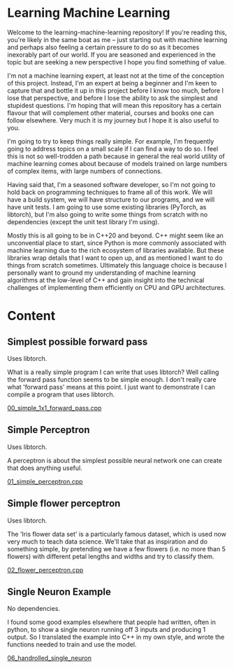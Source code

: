 Learning Machine Learning
=========================

Welcome to the learning-machine-learning repository! If you're reading this,
you're likely in the same boat as me – just starting out with machine learning
and perhaps also feeling a certain pressure to do so as it becomes inexorably
part of our world. If you are seasoned and experienced in the topic but
are seeking a new perspective I hope you find something of value.

I'm not a machine learning expert, at least not at the time of the conception
of this project. Instead, I'm an expert at being a beginner and I'm keen to
capture that and bottle it up in this project before I know too much, before I
lose that perspective, and before I lose the ability to ask the simplest and
stupidest questions.  I'm hoping that will mean this repository has a certain
flavour that will complement other material, courses and books one can follow
elsewhere. Very much it is my journey but I hope it is also useful to you.

I'm going to try to keep things really simple. For example, I'm frequently
going to address topics on a small scale if I can find a way to do so. I feel
this is not so well-trodden a path because in general the real world utility of
machine learning comes about because of models trained on large numbers of
complex items, with large numbers of connections.

Having said that, I'm a seasoned software developer, so I'm not going to hold
back on programming techniques to frame all of this work. We will have
a build system, we will have structure to our programs, and we will have unit
tests. I am going to use some existing libraries (PyTorch, as libtorch), but
I'm also going to write some things from scratch with no dependencies (except
the unit test library I'm using).

Mostly this is all going to be in C++20 and beyond. C++ might seem like an
unconvential place to start, since Python is more commonly associated with
machine learning due to the rich ecosystem of libraries available. But these
libraries wrap details that I want to open up, and as mentioned I want to do
things from scratch sometimes.  Ultimately this language choice is because I
personally want to ground my understanding of machine learning algorithms at
the low-level of C++ and gain insight into the technical challenges of
implementing them efficiently on CPU and GPU architectures.

# Content
 
## Simplest possible forward pass

Uses libtorch.

What is a really simple program I can write that uses libtorch? Well calling
the forward pass function seems to be simple enough. I don't really care what
'forward pass' means at this point. I just want to demonstrate I can compile a
program that uses libtorch.

[00_simple_1x1_forward_pass.cpp](src/00_simple_1x1_forward_pass.cpp)

## Simple Perceptron

Uses libtorch.

A perceptron is about the simplest possible neural network one can create that
does anything useful.

[01_simple_perceptron.cpp](src/01_simple_perceptron.cpp)

## Simple flower perceptron

Uses libtorch.

The 'Iris flower data set' is a particularly famous dataset, which is used now
very much to teach data science. We'll take that as inspiration and do
something simple, by pretending we have a few flowers (i.e. no more than 5
flowers) with different petal lengths and widths and try to classify them.

[02_flower_perceptron.cpp](src/02_flower_perceptron.cpp)

## Single Neuron Example

No dependencies.

I found some good examples elsewhere that people had written, often in python,
to show a single neuron running off 3 inputs and producing 1 output. So I
translated the example into C++ in my own style, and wrote the functions needed
to train and use the model.

[06_handrolled_single_neuron](src/06_handrolled_single_neuron.cpp)

